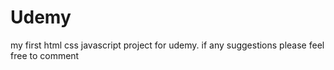 # Udemy
my first html css javascript project for udemy. if any suggestions please feel free to comment
